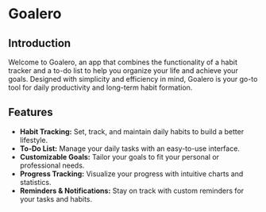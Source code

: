 # Goalero

## Introduction

Welcome to Goalero, an app that combines the functionality of a habit tracker and a to-do list to help you organize your life and achieve your goals. Designed with simplicity and efficiency in mind, Goalero is your go-to tool for daily productivity and long-term habit formation.

## Features

- **Habit Tracking:** Set, track, and maintain daily habits to build a better lifestyle.
- **To-Do List:** Manage your daily tasks with an easy-to-use interface.
- **Customizable Goals:** Tailor your goals to fit your personal or professional needs.
- **Progress Tracking:** Visualize your progress with intuitive charts and statistics.
- **Reminders & Notifications:** Stay on track with custom reminders for your tasks and habits.
